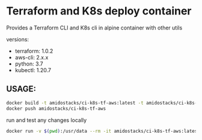 # Terraform and K8s deploy container

Provides a Terraform CLI and K8s cli in alpine container with other utils

versions:
  - terraform: 1.0.2
  - aws-cli: 2.x.x
  - python: 3.7
  - kubectl: 1.20.7

USAGE:
---

```bash
docker build -t amidostacks/ci-k8s-tf-aws:latest -t amidostacks/ci-k8s-tf-aws:0.0.2 .
docker push amidostacks/ci-k8s-tf-aws
```

run and test any changes locally
```bash
docker run -v $(pwd):/usr/data --rm -it amidostacks/ci-k8s-tf-aws:latest /bin/bash
```

